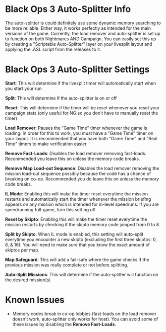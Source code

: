 # Black Ops 3 Auto-Splitter Info

The auto-splitter is could definitely use some dynamic memory searching to be more reliable. Either way, it works perfectly as intended for the main versions of the game. Currently, the load remover and auto-splitter is set up to function on both Nightmares AND Campaign. You can easily set this up by creating a "Scriptable Auto-Splitter" layer on your livesplit layout and applying the .ASL script from the releases to it.


# Black Ops 3 Auto-Splitter Settings

**Start**: This will determine if the livesplit timer will automatically start when you start your run

**Split**: This will determine if the auto-splitter is on or off

**Reset**: This will determine if the timer will be reset whenever you reset your campaign stats (only useful for NG so you don't have to manually reset the timer)

**Load Remover**: Pauses the "Game Time" timer whenever the game is loading. In order for this to work, you must have a "Game Time" timer on your layout. It is recommended that you have both "Game Time" and "Real Time" timers to make verification easier.

**Remove Fast-Loads**: Disables the load remover removing fast-loads. Recommended you leave this on unless the memory code breaks.

**Remove Map Load-out Sequence**: Disables the load remover removing the mission load-out sequence possibly because the code has a chance of breaking on co-op. Recommended you do leave this on unless the memory code breaks.

**IL Mode**: Enabling this will make the timer reset everytime the mission restarts and automatically start the timer whenever the mission briefing appears on any mission which is intended for in-level speedruns. If you are speedrunning full-game, turn this setting off.

**Reset by Skipto**: Enabling this will make the timer reset everytime the mission restarts by checking if the skipto memory code jumped from 0 to 8.

**Split by Skipto**: When IL mode is enabled, this setting will auto-split everytime you encounter a new skipto (excluding the first three skiptos: 0, 8, & 16). You will need to make sure that you know the exact amount of skiptos per map.

**Map Safeguard**: This will add a fail-safe where the game checks if the previous mission was really complete or not before splitting.

**Auto-Split Missions**: This will determine if the auto-splitter will function on the desired mission(s)

# Known Issues
- Memory codes break in co-op lobbies (fast-loads on the load remover doesn't work, auto-splitter only works for host). You can avoid some of these issues by disabling the **Remove Fast-Loads**.
